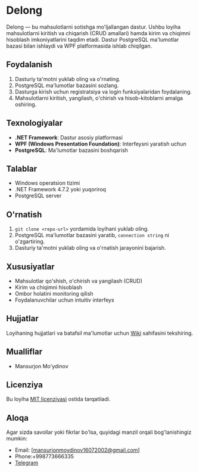 # Delong

Delong — bu mahsulotlarni sotishga mo'ljallangan dastur. Ushbu loyiha mahsulotlarni kiritish va chiqarish (CRUD amallari) hamda kirim va chiqimni hisoblash imkoniyatlarini taqdim etadi. Dastur PostgreSQL ma'lumotlar bazasi bilan ishlaydi va WPF platformasida ishlab chiqilgan.

## Foydalanish

1. Dasturiy ta'motni yuklab oling va o'rnating.
2. PostgreSQL ma'lumotlar bazasini sozlang.
3. Dasturga kirish uchun registratsiya va login funksiyalaridan foydalaning.
4. Mahsulotlarni kiritish, yangilash, o'chirish va hisob-kitoblarni amalga oshiring.

## Texnologiyalar

- **.NET Framework**: Dastur asosiy platformasi
- **WPF (Windows Presentation Foundation)**: Interfeysni yaratish uchun
- **PostgreSQL**: Ma'lumotlar bazasini boshqarish

## Talablar

- Windows operatsion tizimi
- .NET Framework 4.7.2 yoki yuqoriroq
- PostgreSQL server

## O'rnatish

1. `git clone <repo-url>` yordamida loyihani yuklab oling.
2. PostgreSQL ma'lumotlar bazasini yaratib, `connection string` ni o'zgartiring.
3. Dasturiy ta'motni yuklab oling va o'rnatish jarayonini bajarish.

## Xususiyatlar

- Mahsulotlar qo'shish, o'chirish va yangilash (CRUD)
- Kirim va chiqimni hisoblash
- Ombor holatini monitoring qilish
- Foydalanuvchilar uchun intuitiv interfeys

## Hujjatlar

Loyihaning hujjatlari va batafsil ma'lumotlar uchun [Wiki](<wiki-url>) sahifasini tekshiring.

## Mualliflar

- Mansurjon Mo'ydinov

## Licenziya

Bu loyiha [MIT licenziyasi](LICENSE) ostida tarqatiladi.

## Aloqa

Agar sizda savollar yoki fikrlar bo'lsa, quyidagi manzil orqali bog'lanishingiz mumkin:

- Email: [mansurjonmoydinov16072002@gmail.com]
- Phone:+998773666335
- [Telegram](t.me/+998908515979)
  
